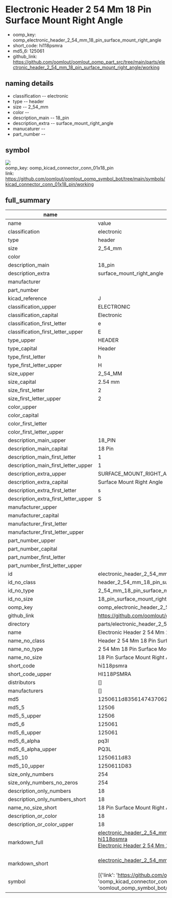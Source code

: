 # Electronic Header 2 54 Mm 18 Pin Surface Mount Right Angle

  
* oomp_key: oomp_electronic_header_2_54_mm_18_pin_surface_mount_right_angle 
* short_code: hi118psmra
* md5_6: 125061  
* github_link: https://github.com/oomlout/oomlout_oomp_part_src/tree/main/parts/electronic_header_2_54_mm_18_pin_surface_mount_right_angle/working  
## naming details
* classification -- electronic
* type -- header
* size -- 2_54_mm
* color -- 
* description_main -- 18_pin
* description_extra -- surface_mount_right_angle
* manucaturer -- 
* part_number -- 



## symbol

![](symbol/{index}/working/working_600.png)  
oomp_key: oomp_kicad_connector_conn_01x18_pin  
link: https://github.com/oomlout/oomlout_oomp_symbol_bot/tree/main/symbols/kicad_connector_conn_01x18_pin/working  


## full_summary
| name | value | 
| --- | --- | 
| name | value | 
| classification | electronic | 
| type | header | 
| size | 2_54_mm | 
| color |  | 
| description_main | 18_pin | 
| description_extra | surface_mount_right_angle | 
| manufacturer |  | 
| part_number |  | 
| kicad_reference | J | 
| classification_upper | ELECTRONIC | 
| classification_capital | Electronic | 
| classification_first_letter | e | 
| classification_first_letter_upper | E | 
| type_upper | HEADER | 
| type_capital | Header | 
| type_first_letter | h | 
| type_first_letter_upper | H | 
| size_upper | 2_54_MM | 
| size_capital | 2.54 mm | 
| size_first_letter | 2 | 
| size_first_letter_upper | 2 | 
| color_upper |  | 
| color_capital |  | 
| color_first_letter |  | 
| color_first_letter_upper |  | 
| description_main_upper | 18_PIN | 
| description_main_capital | 18 Pin | 
| description_main_first_letter | 1 | 
| description_main_first_letter_upper | 1 | 
| description_extra_upper | SURFACE_MOUNT_RIGHT_ANGLE | 
| description_extra_capital | Surface Mount Right Angle | 
| description_extra_first_letter | s | 
| description_extra_first_letter_upper | S | 
| manufacturer_upper |  | 
| manufacturer_capital |  | 
| manufacturer_first_letter |  | 
| manufacturer_first_letter_upper |  | 
| part_number_upper |  | 
| part_number_capital |  | 
| part_number_first_letter |  | 
| part_number_first_letter_upper |  | 
| id | electronic_header_2_54_mm_18_pin_surface_mount_right_angle | 
| id_no_class | header_2_54_mm_18_pin_surface_mount_right_angle | 
| id_no_type | 2_54_mm_18_pin_surface_mount_right_angle | 
| id_no_size | 18_pin_surface_mount_right_angle | 
| oomp_key | oomp_electronic_header_2_54_mm_18_pin_surface_mount_right_angle | 
| github_link | https://github.com/oomlout/oomlout_oomp_part_src/tree/main/parts/electronic_header_2_54_mm_18_pin_surface_mount_right_angle/working | 
| directory | parts/electronic_header_2_54_mm_18_pin_surface_mount_right_angle | 
| name | Electronic Header 2 54 Mm 18 Pin Surface Mount Right Angle | 
| name_no_class | Header 2 54 Mm 18 Pin Surface Mount Right Angle | 
| name_no_type | 2 54 Mm 18 Pin Surface Mount Right Angle | 
| name_no_size | 18 Pin Surface Mount Right Angle | 
| short_code | hi118psmra | 
| short_code_upper | HI118PSMRA | 
| distributors | [] | 
| manufacturers | [] | 
| md5 | 1250611d8356147437062b41bd0abb84 | 
| md5_5 | 12506 | 
| md5_5_upper | 12506 | 
| md5_6 | 125061 | 
| md5_6_upper | 125061 | 
| md5_6_alpha | pq3l | 
| md5_6_alpha_upper | PQ3L | 
| md5_10 | 1250611d83 | 
| md5_10_upper | 1250611D83 | 
| size_only_numbers | 254 | 
| size_only_numbers_no_zeros | 254 | 
| description_only_numbers | 18 | 
| description_only_numbers_short | 18 | 
| name_no_size_short | 18 Pin Surface Mount Right Angle | 
| description_or_color | 18 | 
| description_or_color_upper | 18 | 
| markdown_full | [electronic_header_2_54_mm_18_pin_surface_mount_right_angle](https://github.com/oomlout/oomlout_oomp_part_src/tree/main/parts/electronic_header_2_54_mm_18_pin_surface_mount_right_angle/working)<br>[hi118psmra](https://github.com/oomlout/oomlout_oomp_part_src/tree/main/parts/electronic_header_2_54_mm_18_pin_surface_mount_right_angle/working)<br>[Electronic Header 2 54 Mm 18 Pin Surface Mount Right Angle](https://github.com/oomlout/oomlout_oomp_part_src/tree/main/parts/electronic_header_2_54_mm_18_pin_surface_mount_right_angle/working)<br><br> | 
| markdown_short | [electronic_header_2_54_mm_18_pin_surface_mount_right_angle](https://github.com/oomlout/oomlout_oomp_part_src/tree/main/parts/electronic_header_2_54_mm_18_pin_surface_mount_right_angle/working)<br><br> | 
| symbol | [{'link': 'https://github.com/oomlout/oomlout_oomp_symbol_bot/tree/main/symbols/kicad_connector_conn_01x18_pin', 'oomp_key': 'oomp_kicad_connector_conn_01x18_pin', 'directory': 'oomlout_oomp_symbol_bot/symbols/kicad_connector_conn_01x18_pin//working/working.kicad_sym', 'index': 0}] | 

